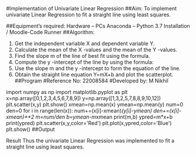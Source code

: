 #Implementation of Univariate Linear Regression
##Aim:
To implement univariate Linear Regression to fit a straight line using least squares.

##Equipment’s required:
Hardware – PCs
Anaconda – Python 3.7 Installation / Moodle-Code Runner
##Algorithm:
1. Get the independent variable X and dependent variable Y.
2. Calculate the mean of the X -values and the mean of the Y -values.
3. Find the slope m of the line of best fit using the formula. 
4. Compute the y -intercept of the line by using the formula: 
5. Use the slope m and the y -intercept to form the equation of the line.
6. Obtain the straight line equation Y=mX+b and plot the scatterplot.
##Program
#Reference No: 22008584
#Developed by: M Nikhil

import numpy as np
import matplotlib.pyplot as plt
x=np.array([0,1,2,3,4,5,6,7,8,9])
y=np.array([1,3,2,5,7,8,8,9,10,12])
plt.scatter(x,y)
plt.show()
xmean=np.mean(x)
ymean=np.mean(y)
num=0
den=0
for i in range(len(x)):
    num+=(x[i]-xmean)*(y[i]-ymean)
    den+=(x[i]-xmean)**2
m=num/den
b=ymean-m*xmean
print(m,b)
ypred=m*x+b
print(ypred)
plt.scatter(x,y,color='Red')
plt.plot(x,ypred,color='Blue')
plt.show()
##Output


Result
Thus the univariate Linear Regression was implemented to fit a straight line using least squares.
